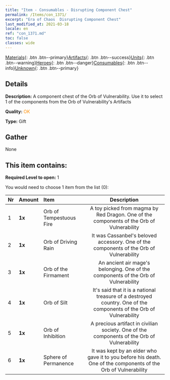 ```yaml
---
title: "Item - Consumables - Disrupting Component Chest"
permalink: /Items/con_1371/
excerpt: "Era of Chaos  Disrupting Component Chest"
last_modified_at: 2021-03-18
locale: en
ref: "con_1371.md"
toc: false
classes: wide
---
```

 [Materials](/Items/){: .btn .btn--primary}[Artifacts](/Items/Artifacts/){: .btn .btn--success}[Units](/Items/Units/){: .btn .btn--warning}[Heroes](/Items/Heroes/){: .btn .btn--danger}[Consumables](/Items/Consumables/){: .btn .btn--info}[Unknown](/Items/Unknown/){: .btn .btn--primary}

## Details
 **Description:** A component chest of the Orb of Vulnerability. Use it to select 1 of the components from the Orb of Vulnerability's Artifacts

 **Quality:** <span style="color: #FF8C00">OK</span>

 **Type:** Gift

## Gather

  None

## This item contains:

 **Required Level to open:** 1

 You would need to choose 1 item from the list (0):

  | Nr | Amount |     Item    | Description |
  |:---|:-------|:------------|:-----------:|
  | 1 |  **1x** | Orb of Tempestuous Fire | A toy picked from magma by Red Dragon. One of the components of the Orb of Vulnerability  | 
  | 2 |  **1x** | Orb of Driving Rain | It was Cassanbel's beloved accessory. One of the components of the Orb of Vulnerability  | 
  | 3 |  **1x** | Orb of the Firmament | An ancient air mage's belonging. One of the components of the Orb of Vulnerability  | 
  | 4 |  **1x** | Orb of Silt | It's said that it is a national treasure of a destroyed country. One of the components of the Orb of Vulnerability  | 
  | 5 |  **1x** | Orb of Inhibition | A precious artifact in civilian society. One of the components of the Orb of Vulnerability  | 
  | 6 |  **1x** | Sphere of Permanence | It was kept by an elder who gave it to you before his death. One of the components of the Orb of Vulnerability  | 
